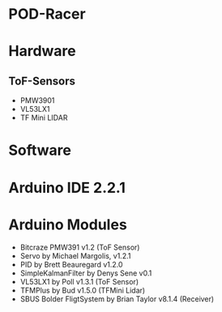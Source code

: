 # POD-Racer



# Hardware
## ToF-Sensors
- PMW3901 
- VL53LX1
- TF Mini LIDAR

# Software
# Arduino IDE 2.2.1

# Arduino Modules
- Bitcraze PMW391 v1.2 (ToF Sensor)
- Servo by Michael Margolis, v1.2.1
- PID by Brett Beauregard v1.2.0
- SimpleKalmanFilter by Denys Sene v0.1
- VL53LX1 by Poll v1.3.1 (ToF Sensor)
- TFMPlus by Bud v1.5.0 (TFMini Lidar)
- SBUS Bolder FligtSystem by Brian Taylor v8.1.4 (Receiver) 